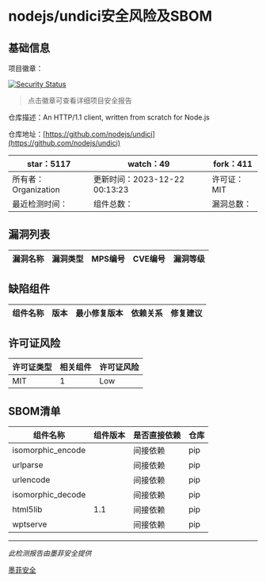 # nodejs/undici安全风险及SBOM

## 基础信息

项目徽章：

[![Security Status](https://www.murphysec.com/platform3/v31/badge/1737917237030924288.svg)](https://www.murphysec.com/console/report/1714721416204304384/1737917237030924288)

> 点击徽章可查看详细项目安全报告

仓库描述：An HTTP/1.1 client, written from scratch for Node.js

仓库地址：[https://github.com/nodejs/undici](https://github.com/nodejs/undici)

| star：5117 | watch：49 | fork：411 |
| ----------- | -------------- | ------------ |
| 所有者：Organization | 更新时间：2023-12-22 00:13:23 | 许可证：MIT |
| 最近检测时间： | 组件总数： | 漏洞总数： |




## 漏洞列表

| 漏洞名称 | 漏洞类型 | MPS编号 | CVE编号 | 漏洞等级 |
| ------- | ------ | ------- | ------ | ----- |





## 缺陷组件

| 组件名称 | 版本 | 最小修复版本 | 依赖关系 | 修复建议 |
| -------- | ---- | ------------ | -------- | -------- |





## 许可证风险

| 许可证类型 | 相关组件 | 许可证风险 |
| ---------- | -------- | ---------- |
|MIT|1|Low|




## SBOM清单

| 组件名称 | 组件版本 | 是否直接依赖 | 仓库 |
| -------- | -------- | ------------ | ---- |
|isomorphic_encode||间接依赖|pip|
|urlparse||间接依赖|pip|
|urlencode||间接依赖|pip|
|isomorphic_decode||间接依赖|pip|
|html5lib|1.1|间接依赖|pip|
|wptserve||间接依赖|pip|


------

*此检测报告由墨菲安全提供*

[墨菲安全](www.murphysec.com)